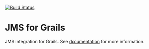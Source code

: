 [![Build Status](https://travis-ci.org/scentbird/jms.svg?branch=master)](https://travis-ci.org/scentbird/jms)

JMS for Grails
==============

JMS integration for Grails. See [documentation](http://grails.org/plugin/jms) for more information.
